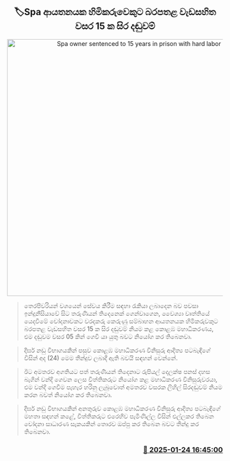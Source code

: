<p align='center'><b><h2 align='center' title='Spa owner sentenced to 15 years in prison with hard labor'>🏷Spa ආයතනයක හිමිකරුවෙකුට බරපතළ වැඩසහිත වසර 15 ​ක සිර දඬුවම්</h2></b></p>
<p align='center'><img src='https://helakuru.sgp1.cdn.digitaloceanspaces.com/esana/images/lib/court-gg.jpg' width='600' alt='Spa owner sentenced to 15 years in prison with hard labor'></p>

> තෙරපිවරියන් වශයෙන් සේවය කිරීම සඳහා රැකියා ලබාදෙන බව පවසා ඉන්දුනීසියාවේ සිට තරුණියන් තිදෙනෙක් ගෙන්වාගෙන, වෛශ්‍යා වෘත්තියේ යෙදවීමේ චෝදනාවකට වරදකරු කෙරුණු සම්බාහන ආයතනයක හිමිකරුවකුට බරපතළ වැඩසහිත වසර 15 ක සිර දඬුවම් නියම කළ කොළඹ මහාධිකරණය, එම දඬුවම වසර 05 කින් ගෙවී යා යුතු බවට නියෝග කර තිබෙනවා.

> දීර්ඝ නඩු විභාගයකින් පසුව කොළඹ මහාධිකරණ විනිසුරු ආදිත්‍ය පටබැඳිගේ විසින් අද (24) මෙම තීන්දුව ලබාදී ඇති බවයි සඳහන් වෙන්නේ.

> ඊට අමතරව අගතියට පත් තරුණියන් තිදෙනාට රුපියල් දෙලක්ෂ පනස් දහස බැගින් වන්දි ගෙවන ලෙස විත්තිකරුට නියෝග කළ මහාධිකරණ විනිසුරුවරයා, එම වන්දි ගෙවීම පැහැර හරිනු ලැබුවොත් අමතරව වසරක ලිහිල් සිරදඬුවම් නියම කරන බවත් නියෝග කර තිබෙනවා.

> දීර්ඝ නඩු විභාගයකින් අනතුරුව කොළඹ මහාධිකරණ විනිසුරු ආදිත්‍ය පටබැඳිගේ මහතා සඳහන් කළේ, විත්තිකරුට එරෙහිව පැමිණිල්ල විසින් එල්ලකර තිබෙන චෝදනා සාධාරණ සැකයකින් තොරව ඔප්පු කර තිබෙන බවට තීන්දු කර තිබෙනවා.



<h3 align='right'><a href='https://www.helakuru.lk/esana/p/106868/'>📅 2025-01-24 16:45:00</a></h3>
